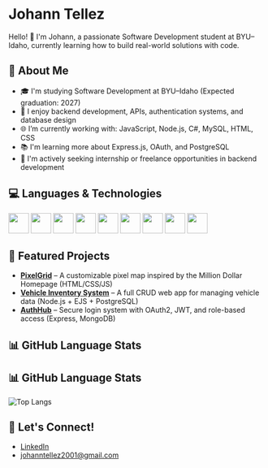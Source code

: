 
# Johann Tellez

Hello! 👋 I'm Johann, a passionate Software Development student at BYU–Idaho, currently learning how to build real-world solutions with code.

## 🚀 About Me

- 🎓 I'm studying Software Development at BYU–Idaho (Expected graduation: 2027)
- 🔧 I enjoy backend development, APIs, authentication systems, and database design
- 🌐 I’m currently working with: JavaScript, Node.js, C#, MySQL, HTML, CSS
- 📚 I'm learning more about Express.js, OAuth, and PostgreSQL
- 🤝 I'm actively seeking internship or freelance opportunities in backend development

## 💻 Languages & Technologies

<div>
  <img src="https://cdn.jsdelivr.net/gh/devicons/devicon/icons/javascript/javascript-original.svg" width="40"/>
  <img src="https://cdn.jsdelivr.net/gh/devicons/devicon/icons/nodejs/nodejs-original.svg" width="40"/>
  <img src="https://cdn.jsdelivr.net/gh/devicons/devicon/icons/python/python-original.svg" width="40"/>
  <img src="https://cdn.jsdelivr.net/gh/devicons/devicon/icons/csharp/csharp-original.svg" width="40"/>
  <img src="https://cdn.jsdelivr.net/gh/devicons/devicon/icons/mysql/mysql-original.svg" width="40"/>
  <img src="https://cdn.jsdelivr.net/gh/devicons/devicon/icons/html5/html5-original.svg" width="40"/>
  <img src="https://cdn.jsdelivr.net/gh/devicons/devicon/icons/css3/css3-original.svg" width="40"/>
  <img src="https://cdn.jsdelivr.net/gh/devicons/devicon/icons/mongodb/mongodb-original.svg" width="40"/>
  <img src="https://cdn.jsdelivr.net/gh/devicons/devicon/icons/git/git-original.svg" width="40"/>
</div>

## 📂 Featured Projects

- **[PixelGrid](https://github.com/johanntellez/pixelgrid)** – A customizable pixel map inspired by the Million Dollar Homepage (HTML/CSS/JS)
- **[Vehicle Inventory System](https://github.com/johanntellez/inventory-system)** – A full CRUD web app for managing vehicle data (Node.js + EJS + PostgreSQL)
- **[AuthHub](https://github.com/johanntellez/authhub)** – Secure login system with OAuth2, JWT, and role-based access (Express, MongoDB)

## 📊 GitHub Language Stats

## 📊 GitHub Language Stats

![Top Langs](https://github-readme-stats.vercel.app/api/top-langs/?username=jhtr0226&layout=compact&langs_count=5&hide=ejs&theme=tokyonight)


## 🤝 Let's Connect!

- [LinkedIn](https://www.linkedin.com/in/johann-tellez-509723233)
- johanntellez2001@gmail.com


